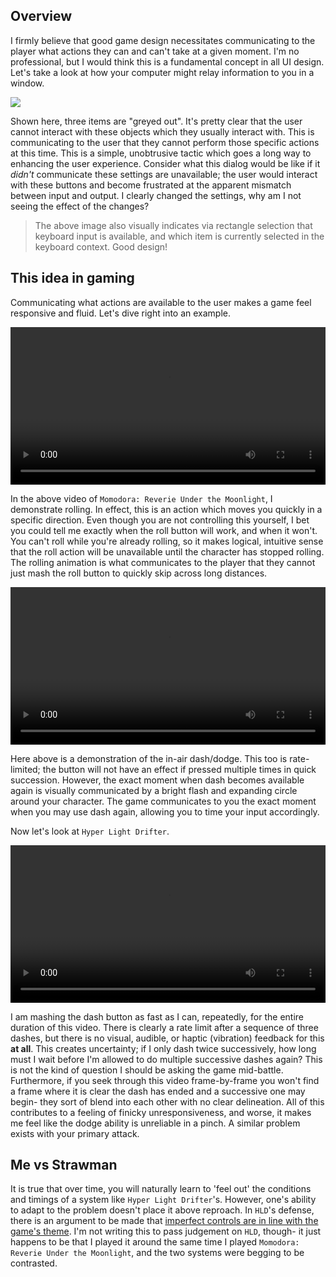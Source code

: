 <style>video {
  width: 100%    !important;
  height: auto  !important;
}
</style>

## Overview

I firmly believe that good game design necessitates communicating to the player what actions they can and can't take at a given moment. I'm no professional, but I would think this is a fundamental concept in all UI design. Let's take a look at how your computer might relay information to you in a window.

<!-- more -->

![](https://cdn.rawgit.com/Link-Satonaka/link-satonaka.github.io/5ee67a72a0acfe050105c165058ea5d755343853/2017-04-03.1%20Kinesthetic%20IO/WindowsUI.png)

Shown here, three items are "greyed out". It's pretty clear that the user cannot interact with these objects which they usually interact with. This is communicating to the user that they cannot perform those specific actions at this time. This is a simple, unobtrusive tactic which goes a long way to enhancing the user experience. Consider what this dialog would be like if it _didn't_ communicate these settings are unavailable; the user would interact with these buttons and become frustrated at the apparent mismatch between input and output. I clearly changed the settings, why am I not seeing the effect of the changes?

> The above image also visually indicates via rectangle selection that keyboard input is available, and which item is currently selected in the keyboard context. Good design!

## This idea in gaming

Communicating what actions are available to the user makes a game feel responsive and fluid. Let's dive right into an example.

<video loop controls>
	<source src="https://cdn.rawgit.com/Link-Satonaka/link-satonaka.github.io/5ee67a72a0acfe050105c165058ea5d755343853/2017-04-03.1%20Kinesthetic%20IO/mmd-roll.mp4?raw=true" type="video/mp4">
</video>

In the above video of `Momodora: Reverie Under the Moonlight`, I demonstrate rolling. In effect, this is an action which moves you quickly in a specific direction. Even though you are not controlling this yourself, I bet you could tell me exactly when the roll button will work, and when it won't. You can't roll while you're already rolling, so it makes logical, intuitive sense that the roll action will be unavailable until the character has stopped rolling. The rolling animation is what communicates to the player that they cannot just mash the roll button to quickly skip across long distances.

<video loop controls>
	<source src="https://cdn.rawgit.com/Link-Satonaka/link-satonaka.github.io/5ee67a72a0acfe050105c165058ea5d755343853/2017-04-03.1%20Kinesthetic%20IO/mmd-dash.mp4?raw=true" type="video/mp4">
</video>

Here above is a demonstration of the in-air dash/dodge. This too is rate-limited; the button will not have an effect if pressed multiple times in quick succession. However, the exact moment when dash becomes available again is visually communicated by a bright flash and expanding circle around your character. The game communicates to you the exact moment when you may use dash again, allowing you to time your input accordingly.

Now let's look at `Hyper Light Drifter`.

<video loop controls>
	<source src="https://cdn.rawgit.com/Link-Satonaka/link-satonaka.github.io/5ee67a72a0acfe050105c165058ea5d755343853/2017-04-03.1%20Kinesthetic%20IO/hld-dash.mp4?raw=true" type="video/mp4">
</video>

I am mashing the dash button as fast as I can, repeatedly, for the entire duration of this video. There is clearly a rate limit after a sequence of three dashes, but there is no visual, audible, or haptic (vibration) feedback for this **at all**. This creates uncertainty; if I only dash twice successively, how long must I wait before I'm allowed to do multiple successive dashes again? This is not the kind of question I should be asking the game mid-battle. Furthermore, if you seek through this video frame-by-frame you won't find a frame where it is clear the dash has ended and a successive one may begin- they sort of blend into each other with no clear delineation. All of this contributes to a feeling of finicky unresponsiveness, and worse, it makes me feel like the dodge ability is unreliable in a pinch. A similar problem exists with your primary attack.

## Me vs Strawman

It is true that over time, you will naturally learn to 'feel out' the conditions and timings of a system like `Hyper Light Drifter`'s. However, one's ability to adapt to the problem doesn't place it above reproach. In `HLD`'s defense, there is an argument to be made that [imperfect controls are in line with the game's theme](https://www.theguardian.com/technology/2016/jun/02/hyper-light-drifter-heart-disease-inspired-alex-preston). I'm not writing this to pass judgement on `HLD`, though- it just happens to be that I played it around the same time I played `Momodora: Reverie Under the Moonlight`, and the two systems were begging to be contrasted.